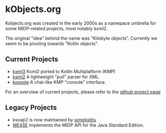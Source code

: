 # kObjects.org

Kobjects.org was created in the early 2000s as a namepace umbrella for some MIDP-related projects, most notably kxml2. 

The original "idea" behind the name was "Kilobyte objects". Currently we seem to be pivoting towards "Kotlin objects".

## Current Projects

- [kxml3](https://github.com/kobjects/kxml3) Kxml2 ported to Kotlin Multiplatform (KMP)
- [kxml2](https://github.com/kobjects/kxml2) A lightweight "pull" parser for XML.
- [konsole](http://github.com/kobjects/konsole) A chat-like KMP "console" interface.

For an overview of current projects, please refer to the [github project page](https://github.com/kobjects)

## Legacy Projects

- ksoap2 is now maintained by [simpligility](http://simpligility.github.io/ksoap2-android/index.html)
- [ME4SE](http://me4se.org) implements the MIDP API for the Java Standard Edition.
